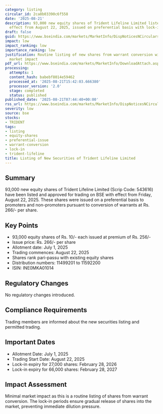 ```yaml
---
category: listing
circular_id: 2ca8b03390c6f558
date: '2025-08-21'
description: 93,000 new equity shares of Trident Lifeline Limited listed on BSE with
  effect from August 22, 2025, issued on preferential basis with lock-in periods.
draft: false
guid: https://www.bseindia.com/markets/MarketInfo/DispNoticesNCirculars.aspx?Noticeid={6ECBC089-0053-46C9-915B-5DF6FCD71A56}&noticeno=20250821-7&dt=08/21/2025&icount=7&totcount=63&flag=0
impact: low
impact_ranking: low
importance_ranking: low
justification: Routine listing of new shares from warrant conversion with limited
  market impact
pdf_url: https://www.bseindia.com/markets/MarketInfo/DownloadAttach.aspx?id=20250821-7&attachedId=
processing:
  attempts: 1
  content_hash: babebf8014e59462
  processed_at: '2025-08-21T15:42:03.666380'
  processor_version: '2.0'
  stage: completed
  status: published
published_date: '2025-08-21T07:44:40+00:00'
rss_url: https://www.bseindia.com/markets/MarketInfo/DispNoticesNCirculars.aspx?Noticeid={6ECBC089-0053-46C9-915B-5DF6FCD71A56}&noticeno=20250821-7&dt=08/21/2025&icount=7&totcount=63&flag=0
severity: low
source: bse
stocks:
- TRIDENT
tags:
- listing
- equity-shares
- preferential-issue
- warrant-conversion
- lock-in
- trident-lifeline
title: Listing of New Securities of Trident Lifeline Limited
---
```


## Summary

93,000 new equity shares of Trident Lifeline Limited (Scrip Code: 543616) have been listed and approved for trading on BSE with effect from Friday, August 22, 2025. These shares were issued on a preferential basis to promoters and non-promoters pursuant to conversion of warrants at Rs. 266/- per share.

## Key Points

- 93,000 equity shares of Rs. 10/- each issued at premium of Rs. 256/-
- Issue price: Rs. 266/- per share
- Allotment date: July 1, 2025
- Trading commences: August 22, 2025
- Shares rank pari-passu with existing equity shares
- Distribution numbers: 11499201 to 11592200
- ISIN: INE0MKA01014

## Regulatory Changes

No regulatory changes introduced.

## Compliance Requirements

Trading members are informed about the new securities listing and permitted trading.

## Important Dates

- Allotment Date: July 1, 2025
- Trading Start Date: August 22, 2025
- Lock-in expiry for 27,000 shares: February 28, 2026
- Lock-in expiry for 66,000 shares: February 28, 2027

## Impact Assessment

Minimal market impact as this is a routine listing of shares from warrant conversion. The lock-in periods ensure gradual release of shares into the market, preventing immediate dilution pressure.